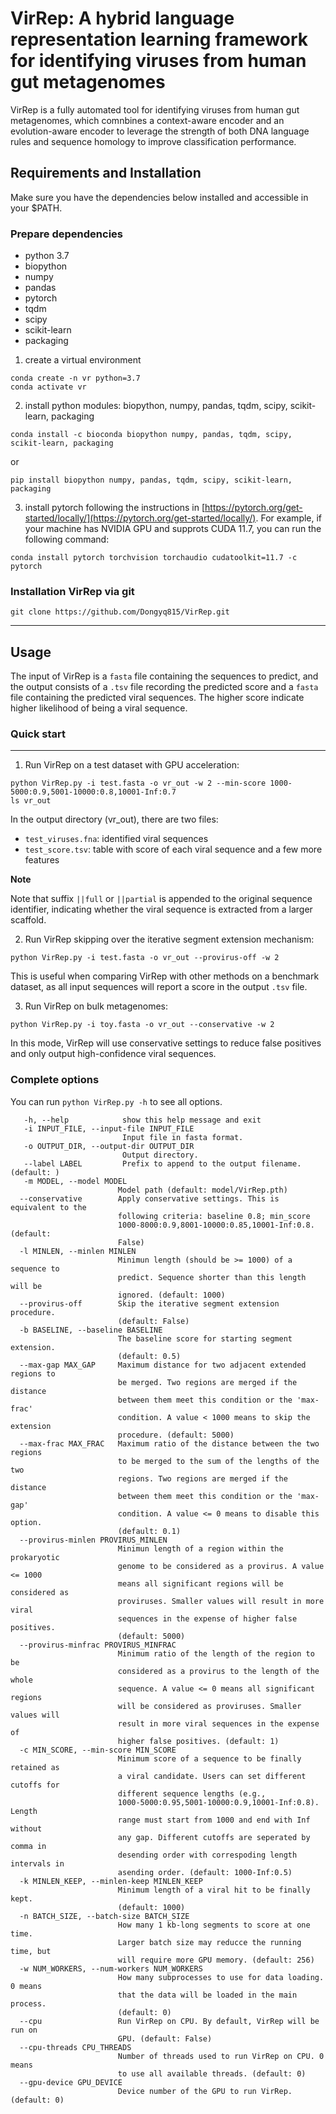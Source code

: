 # VirRep: A hybrid language representation learning framework for identifying viruses from human gut metagenomes
VirRep is a fully automated tool for identifying viruses from human gut metagenomes, 
which comnbines a context-aware encoder and an evolution-aware encoder to leverage the 
strength of both DNA language rules and sequence homology to improve classification performance.

## Requirements and Installation
Make sure you have the dependencies below installed and accessible in your $PATH.

### Prepare dependencies

- python 3.7
- biopython
- numpy
- pandas
- pytorch
- tqdm
- scipy
- scikit-learn
- packaging

1. create a virtual environment
```
conda create -n vr python=3.7
conda activate vr
```

2. install python modules: biopython, numpy, pandas, tqdm, scipy, scikit-learn, packaging
```
conda install -c bioconda biopython numpy, pandas, tqdm, scipy, scikit-learn, packaging
```
or

```
pip install biopython numpy, pandas, tqdm, scipy, scikit-learn, packaging
```

3. install pytorch following the instructions in [https://pytorch.org/get-started/locally/](https://pytorch.org/get-started/locally/). 
For example, if your machine has NVIDIA GPU and supprots CUDA 11.7, you can run the following command:
```
conda install pytorch torchvision torchaudio cudatoolkit=11.7 -c pytorch
```
### Installation VirRep via git

```
git clone https://github.com/Dongyq815/VirRep.git
```
___

## Usage
The input of VirRep is a `fasta` file containing the sequences to predict, and the output consists of a `.tsv` file recording 
the predicted score and a `fasta` file containing the predicted viral sequences. The higher score indicate higher 
likelihood of being a viral sequence.  

### Quick start
***
1. Run VirRep on a test dataset with GPU acceleration:
```
python VirRep.py -i test.fasta -o vr_out -w 2 --min-score 1000-5000:0.9,5001-10000:0.8,10001-Inf:0.7
ls vr_out
```

In the output directory (vr_out), there are two files:

- `test_viruses.fna`: identified viral sequences
- `test_score.tsv`: table with score of each viral sequence and a few more features

**Note**

Note that suffix `||full` or `||partial` is appended to the original sequence identifier, 
indicating whether the viral sequence is extracted from a larger scaffold.

2. Run VirRep skipping over the iterative segment extension mechanism:
```
python VirRep.py -i test.fasta -o vr_out --provirus-off -w 2
```

This is useful when comparing VirRep with other methods on a benchmark dataset, 
as all input sequences will report a score in the output `.tsv` file.

3. Run VirRep on bulk metagenomes:
```
python VirRep.py -i toy.fasta -o vr_out --conservative -w 2
```
In this mode, VirRep will use conservative settings to reduce false positives and only output high-confidence 
viral sequences.

### Complete options
You can run `python VirRep.py -h` to see all options.

```
   -h, --help            show this help message and exit
   -i INPUT_FILE, --input-file INPUT_FILE
                         Input file in fasta format.
   -o OUTPUT_DIR, --output-dir OUTPUT_DIR
                         Output directory.
   --label LABEL         Prefix to append to the output filename. (default: )
   -m MODEL, --model MODEL
                        Model path (default: model/VirRep.pth)
  --conservative        Apply conservative settings. This is equivalent to the
                        following criteria: baseline 0.8; min_score
                        1000-8000:0.9,8001-10000:0.85,10001-Inf:0.8. (default:
                        False)
  -l MINLEN, --minlen MINLEN
                        Minimun length (should be >= 1000) of a sequence to
                        predict. Sequence shorter than this length will be
                        ignored. (default: 1000)
  --provirus-off        Skip the iterative segment extension procedure.
                        (default: False)
  -b BASELINE, --baseline BASELINE
                        The baseline score for starting segment extension.
                        (default: 0.5)
  --max-gap MAX_GAP     Maximum distance for two adjacent extended regions to
                        be merged. Two regions are merged if the distance
                        between them meet this condition or the 'max-frac'
                        condition. A value < 1000 means to skip the extension
                        procedure. (default: 5000)
  --max-frac MAX_FRAC   Maximum ratio of the distance between the two regions
                        to be merged to the sum of the lengths of the two
                        regions. Two regions are merged if the distance
                        between them meet this condition or the 'max-gap'
                        condition. A value <= 0 means to disable this option.
                        (default: 0.1)
  --provirus-minlen PROVIRUS_MINLEN
                        Minimun length of a region within the prokaryotic
                        genome to be considered as a provirus. A value <= 1000
                        means all significant regions will be considered as
                        proviruses. Smaller values will result in more viral
                        sequences in the expense of higher false positives.
                        (default: 5000)
  --provirus-minfrac PROVIRUS_MINFRAC
                        Minimum ratio of the length of the region to be
                        considered as a provirus to the length of the whole
                        sequence. A value <= 0 means all significant regions
                        will be considered as proviruses. Smaller values will
                        result in more viral sequences in the expense of
                        higher false positives. (default: 1)
  -c MIN_SCORE, --min-score MIN_SCORE
                        Minimum score of a sequence to be finally retained as
                        a viral candidate. Users can set different cutoffs for
                        different sequence lengths (e.g.,
                        1000-5000:0.95,5001-10000:0.9,10001-Inf:0.8). Length
                        range must start from 1000 and end with Inf without
                        any gap. Different cutoffs are seperated by comma in
                        desending order with correspoding length intervals in
                        asending order. (default: 1000-Inf:0.5)
  -k MINLEN_KEEP, --minlen-keep MINLEN_KEEP
                        Minimum length of a viral hit to be finally kept.
                        (default: 1000)
  -n BATCH_SIZE, --batch-size BATCH_SIZE
                        How many 1 kb-long segments to score at one time.
                        Larger batch size may reducce the running time, but
                        will require more GPU memory. (default: 256)
  -w NUM_WORKERS, --num-workers NUM_WORKERS
                        How many subprocesses to use for data loading. 0 means
                        that the data will be loaded in the main process.
                        (default: 0)
  --cpu                 Run VirRep on CPU. By default, VirRep will be run on
                        GPU. (default: False)
  --cpu-threads CPU_THREADS
                        Number of threads used to run VirRep on CPU. 0 means
                        to use all available threads. (default: 0)
  --gpu-device GPU_DEVICE
                        Device number of the GPU to run VirRep. (default: 0)               
```
